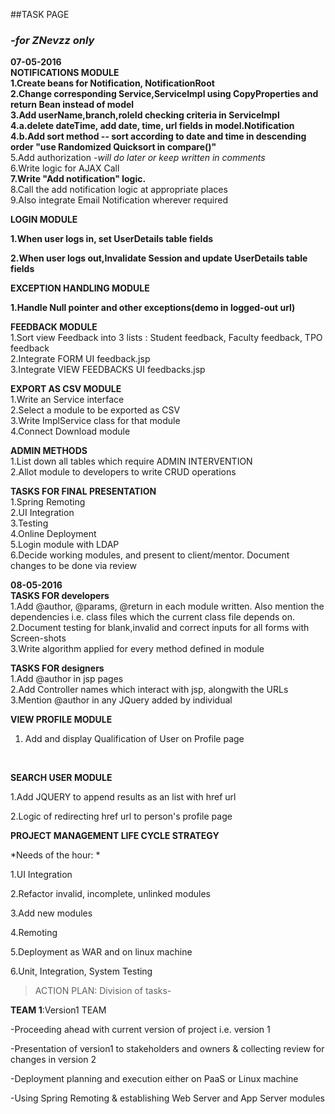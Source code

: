 ##TASK PAGE
### *-for ZNevzz only*

**07-05-2016**
<br/>
**NOTIFICATIONS MODULE**
<br/>
**1.Create beans for Notification, NotificationRoot**
<br/>
**2.Change corresponding Service,ServiceImpl using CopyProperties and return Bean instead of model**
<br/>
**3.Add userName,branch,roleId checking criteria in ServiceImpl**
<br/>
**4.a.delete dateTime, add date, time, url fields in model.Notification**
<br/>
**4.b.Add sort method -- sort according to date and time in descending order "use Randomized Quicksort in compare()"**
<br/>
5.Add authorization -*will do later or keep written in comments*
<br/>
6.Write logic for AJAX Call
<br/>
**7.Write "Add notification" logic.**
<br/>
8.Call the add notification logic at appropriate places
<br/>
9.Also integrate Email Notification wherever required
<br/>

**LOGIN MODULE**

**1.When user logs in, set UserDetails table fields**

**2.When user logs out,Invalidate Session and update UserDetails table fields**


**EXCEPTION HANDLING MODULE**

**1.Handle Null pointer and other exceptions(demo in logged-out url)**

**FEEDBACK MODULE**
<br/>
1.Sort view Feedback into 3 lists : Student feedback, Faculty feedback, TPO feedback
<br/>
2.Integrate FORM UI feedback.jsp
<br/>
3.Integrate VIEW FEEDBACKS UI feedbacks.jsp
<br/>


**EXPORT AS CSV MODULE**
<br/>
1.Write an Service interface
<br/>
2.Select a module to be exported as CSV
<br/>
3.Write ImplService class for that module
<br/>
4.Connect Download module
<br/>

**ADMIN METHODS**
<br/>
1.List down all tables which require ADMIN INTERVENTION
<br/>
2.Allot module to developers to write CRUD operations
<br/>

**TASKS FOR FINAL PRESENTATION**
<br/>
1.Spring Remoting
<br/>
2.UI Integration
<br/>
3.Testing
<br/>
4.Online Deployment
<br/>
5.Login module with LDAP
<br/>
6.Decide working modules, and present to client/mentor. Document changes to be done via review
<br/>

**08-05-2016**
<br/>
**TASKS FOR developers**
<br/>
1.Add @author, @params, @return in each module written. Also mention the dependencies i.e. class files which the current class file depends on.
<br/>
2.Document testing for blank,invalid and correct inputs for all forms with Screen-shots
<br/>
3.Write algorithm applied for every method defined in module
<br/>


**TASKS FOR designers**
<br/>
1.Add @author in jsp pages
<br/>
2.Add Controller names which interact with jsp, alongwith the URLs
<br/>
3.Mention @author in any JQuery added by individual
<br/>

**VIEW PROFILE MODULE**
<br/>
1. Add and display Qualification of User on Profile page
<br/>

**SEARCH USER MODULE**

1.Add JQUERY to append results as an list with href url

2.Logic of redirecting href url to person's profile page

**PROJECT MANAGEMENT LIFE CYCLE STRATEGY**

*Needs of the hour: *

1.UI Integration

2.Refactor invalid, incomplete, unlinked modules

3.Add new modules

4.Remoting

5.Deployment as WAR and on linux machine

6.Unit, Integration, System Testing

>ACTION PLAN: Division of tasks-

**TEAM 1**:Version1 TEAM

-Proceeding ahead with current version of project i.e. version 1

-Presentation of version1 to stakeholders and owners & collecting review for changes in version 2

-Deployment planning and execution either on PaaS or Linux machine

-Using Spring Remoting & establishing Web Server and App Server modules


